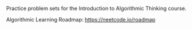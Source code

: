 Practice problem sets for the Introduction to Algorithmic Thinking course.

Algorithmic Learning Roadmap: https://neetcode.io/roadmap
